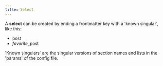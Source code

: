 ```yaml
---
title: Select
---
```

A **select** can be created by ending a frontmatter key with a 'known singular', like this:

- post
- *favorite*_post 

'Known singulars' are the singular versions of section names and lists in the 'params' of the config file.
